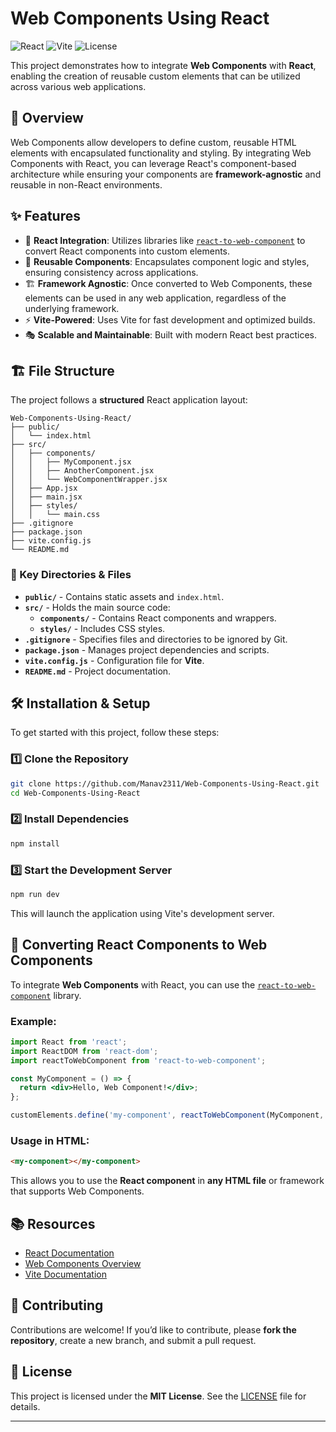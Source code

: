 # Web Components Using React

![React](https://img.shields.io/badge/React-18-blue?style=flat&logo=react)
![Vite](https://img.shields.io/badge/Vite-4-purple?style=flat&logo=vite)
![License](https://img.shields.io/badge/License-MIT-green)

This project demonstrates how to integrate **Web Components** with **React**, enabling the creation of reusable custom elements that can be utilized across various web applications.

## 🚀 Overview

Web Components allow developers to define custom, reusable HTML elements with encapsulated functionality and styling. By integrating Web Components with React, you can leverage React's component-based architecture while ensuring your components are **framework-agnostic** and reusable in non-React environments.

## ✨ Features

- 📌 **React Integration**: Utilizes libraries like [`react-to-web-component`](https://github.com/bitovi/react-to-web-component) to convert React components into custom elements.
- 🎨 **Reusable Components**: Encapsulates component logic and styles, ensuring consistency across applications.
- 🏗 **Framework Agnostic**: Once converted to Web Components, these elements can be used in any web application, regardless of the underlying framework.
- ⚡ **Vite-Powered**: Uses Vite for fast development and optimized builds.
- 🎭 **Scalable and Maintainable**: Built with modern React best practices.

## 🏗 File Structure

The project follows a **structured** React application layout:

```
Web-Components-Using-React/
├── public/
│   └── index.html
├── src/
│   ├── components/
│   │   ├── MyComponent.jsx
│   │   ├── AnotherComponent.jsx
│   │   └── WebComponentWrapper.jsx
│   ├── App.jsx
│   ├── main.jsx
│   ├── styles/
│   │   └── main.css
├── .gitignore
├── package.json
├── vite.config.js
└── README.md
```

### 📂 Key Directories & Files

- **`public/`** - Contains static assets and `index.html`.
- **`src/`** - Holds the main source code:
  - **`components/`** - Contains React components and wrappers.
  - **`styles/`** - Includes CSS styles.
- **`.gitignore`** - Specifies files and directories to be ignored by Git.
- **`package.json`** - Manages project dependencies and scripts.
- **`vite.config.js`** - Configuration file for **Vite**.
- **`README.md`** - Project documentation.

## 🛠 Installation & Setup

To get started with this project, follow these steps:

### 1️⃣ Clone the Repository

```sh
git clone https://github.com/Manav2311/Web-Components-Using-React.git
cd Web-Components-Using-React
```

### 2️⃣ Install Dependencies

```sh
npm install
```

### 3️⃣ Start the Development Server

```sh
npm run dev
```

This will launch the application using Vite's development server.

## 🔧 Converting React Components to Web Components

To integrate **Web Components** with React, you can use the [`react-to-web-component`](https://github.com/bitovi/react-to-web-component) library.

### Example:

```jsx
import React from 'react';
import ReactDOM from 'react-dom';
import reactToWebComponent from 'react-to-web-component';

const MyComponent = () => {
  return <div>Hello, Web Component!</div>;
};

customElements.define('my-component', reactToWebComponent(MyComponent, React, ReactDOM));
```

### Usage in HTML:

```html
<my-component></my-component>
```

This allows you to use the **React component** in **any HTML file** or framework that supports Web Components.

## 📚 Resources

- [React Documentation](https://reactjs.org/docs/getting-started.html)
- [Web Components Overview](https://developer.mozilla.org/en-US/docs/Web/Web_Components)
- [Vite Documentation](https://vitejs.dev/guide/)

## 🤝 Contributing

Contributions are welcome! If you’d like to contribute, please **fork the repository**, create a new branch, and submit a pull request.

## 📜 License

This project is licensed under the **MIT License**. See the [LICENSE](LICENSE) file for details.

---
